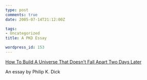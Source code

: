 ```yaml
---
type: post
comments: true
date: 2005-07-14T21:12:00Z

tags:
- Uncategorized
title: A PKD Essay

wordpress_id: 153
---
```


[How To Build A Universe That Doesn't Fall Apart Two Days Later](http://www.geocities.com/pkdlw/howtobuild.html)  

An essay by Philip K. Dick
